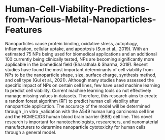 # Human-Cell-Viability-Predictions-from-Various-Metal-Nanoparticles-Features

Nanoparticles cause protein binding, oxidative stress, autophagy, inflammation, cellular uptake, and apoptosis (Sun et al., 2019). With an estimated 75 NPs being used for biomedical applications and an additional 100 currently being clinically tested, NPs are becoming significantly more applicable in the biomedical field (Bharathala & Sharma, 2019). Recent studies have found the most important determinants of cell viability from NPs to be the nanoparticle shape, size, surface charge, synthesis method, and cell type (Gul et al., 2021). Although many studies have assessed the specific impact of NPs on certain cell lines, few have used machine learning to predict cell viability. Current machine learning tools do not effectively manage missing values in datasets. Therefore, this research aims to create a random forest algorithm (RF) to predict human cell viability after nanoparticle application. The accuracy of the model will be determined through _in vitro _validation with the A549 human lung carcinoma cell line and the HCMEC/D3 human blood brain barrier (BBB) cell line.  This novel research is important for nanotechnologists, researchers, and nanomaterial manufacturers to determine nanoparticle cytotoxicity for human cells through a general model. 
